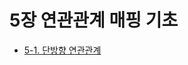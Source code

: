 # 5장 연관관계 매핑 기초   
- [5-1. 단방향 연관관계](5-1.%EB%8B%A8%EB%B0%A9%ED%96%A5%20%EC%97%B0%EA%B4%80%EA%B4%80%EA%B3%84.md)